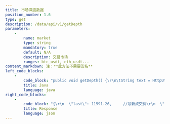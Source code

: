 ```yaml
---
title: 市场深度数据
position_number: 1.6
type: get
description: /data/api/v1/getDepth
parameters:
    -
        name: market
        type: string
        mandatory: true
        default: N/A
        description: 交易市场
        ranges: btc_usdt, eth_usdt...
content_markdown: 注：**此方法不需要签名**
left_code_blocks:
    -
        code_block: "public void getDepth() {\r\n\tString text = HttpUtil.get(URL + \"/data/api/v1/getDepth?market=btc_usdt\");\r\n\tSystem.out.println(text);\r\n}"
        title: Java
        language: java
right_code_blocks:
    -
        code_block: "{\r\n  \"last\": 11591.26,     //最新成交价\r\n  \"asks\": [             //卖方\r\n    [\r\n      11594.80,         //成交额\r\n      0.049472          //成交量\r\n    ],\r\n    [\r\n      11594.86,\r\n      0.048462\r\n    ]\r\n  ],\r\n  \"bids\": [             //买方\r\n       [\r\n         11590.06,      //成交额\r\n         0.188749       //成交量\r\n       ],\r\n       [\r\n         11588.42,\r\n         0.030403\r\n       ]\r\n   ]\r\n}\r\n"
        title: Response
        language: json
---
```

